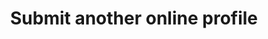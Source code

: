 ---
content_type: project
flavours:
- none
learning_outcomes:
prerequisites:
  hard:  
  - employability-sprint/online-profile
  soft: []
ready: true
story_points: 
submission_type: link
tags:
- employability
title: Submit another online profile
---